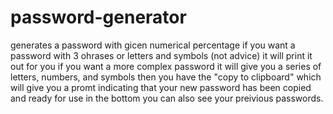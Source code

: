 # password-generator
generates a password with gicen numerical percentage
if you want a password with 3 ohrases or letters and symbols (not advice) it will print it out for you
if you want a more complex password it will give you a series of letters, numbers, and symbols
then you have the "copy to clipboard" which will give you a promt indicating that your new password has been copied and ready for use
in the bottom you can also see your preivious passwords.
